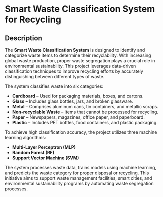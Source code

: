 # Smart Waste Classification System for Recycling

## Description
The **Smart Waste Classification System** is designed to identify and categorize waste items to determine their recyclability. With increasing global waste production, proper waste segregation plays a crucial role in environmental sustainability. This project leverages data-driven classification techniques to improve recycling efforts by accurately distinguishing between different types of waste.

The system classifies waste into six categories:
- **Cardboard** – Used for packaging materials, boxes, and cartons.
- **Glass** – Includes glass bottles, jars, and broken glassware.
- **Metal** – Comprises aluminum cans, tin containers, and metallic scraps.
- **Non-recyclable Waste** – Items that cannot be processed for recycling.
- **Paper** – Newspapers, magazines, office paper, and paperboard.
- **Plastic** – Includes PET bottles, food containers, and plastic packaging.

To achieve high classification accuracy, the project utilizes three machine learning algorithms:
- **Multi-Layer Perceptron (MLP)**
- **Random Forest (RF)**
- **Support Vector Machine (SVM)** 

The system processes waste data, trains models using machine learning, and predicts the waste category for proper disposal or recycling. This initiative aims to support waste management facilities, smart cities, and environmental sustainability programs by automating waste segregation processes.

